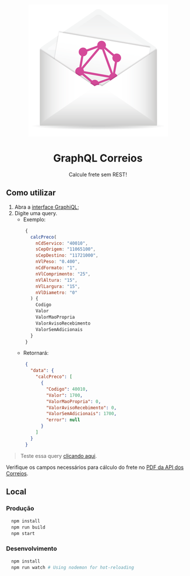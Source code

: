 <p align="center">
  <img src="https://github.com/lucasbento/graphql-correios/raw/master/content/logo.png">
</p>

<h1 align="center">GraphQL Correios</h1>

<p align="center">
  Calcule frete sem REST!
</p>

## Como utilizar

1. Abra a [interface GraphiQL][url-server];
1. Digite uma query.
	- Exemplo:
	```javascript
    	{
          calcPreco(
            nCdServico: "40010",
            sCepOrigem: "11065100",
            sCepDestino: "11721000",
            nVlPeso: "0.400",
            nCdFormato: "1",
            nVlComprimento: "25",
            nVlAltura: "15",
            nVlLargura: "15",
            nVlDiametro: "0"
          ) {
            Codigo
            Valor
            ValorMaoPropria
            ValorAvisoRecebimento
            ValorSemAdicionais
          }
        }
    ```
    - Retornará:
    ```json
    	{
          "data": {
            "calcPreco": [
              {
                "Codigo": 40010,
                "Valor": 1700,
                "ValorMaoPropria": 0,
                "ValorAvisoRecebimento": 0,
                "ValorSemAdicionais": 1700,
                "error": null
              }
            ]
          }
        }
    ```
> Teste essa query [clicando aqui][url-server-with-query].

Verifique os campos necessários para cálculo do frete no [PDF da API dos Correios][pdf-correios-api].

## Local

### Produção

```sh
  npm install
  npm run build
  npm start
```

### Desenvolvimento

```sh
  npm install
  npm run watch # Using nodemon for hot-reloading
```

[url-server]: https://graphql-correios-buhpxhxlyr.now.sh/
[pdf-correios-api]: http://www.correios.com.br/para-voce/correios-de-a-a-z/pdf/calculador-remoto-de-precos-e-prazos/manual-de-implementacao-do-calculo-remoto-de-precos-e-prazos
[url-server-with-query]: https://graphql-correios-buhpxhxlyr.now.sh/?query=%7B%0A%20%20calcPreco(%0A%20%20%20%20nCdServico%3A%20%2240010%22%2C%0A%20%20%20%20sCepOrigem%3A%20%2211065100%22%2C%0A%20%20%20%20sCepDestino%3A%20%2211721000%22%2C%0A%20%20%20%20nVlPeso%3A%20%220.400%22%2C%0A%20%20%20%20nCdFormato%3A%20%221%22%2C%0A%20%20%20%20nVlComprimento%3A%20%2225%22%2C%0A%20%20%20%20nVlAltura%3A%20%2215%22%2C%0A%20%20%20%20nVlLargura%3A%20%2215%22%2C%0A%20%20%20%20nVlDiametro%3A%20%220%22%0A%20%20)%20%7B%0A%20%20%20%20Codigo%0A%20%20%20%20Valor%0A%20%20%20%20ValorMaoPropria%0A%20%20%20%20ValorAvisoRecebimento%0A%20%20%20%20ValorSemAdicionais%0A%20%20%20%20error%0A%20%20%7D%0A%7D
